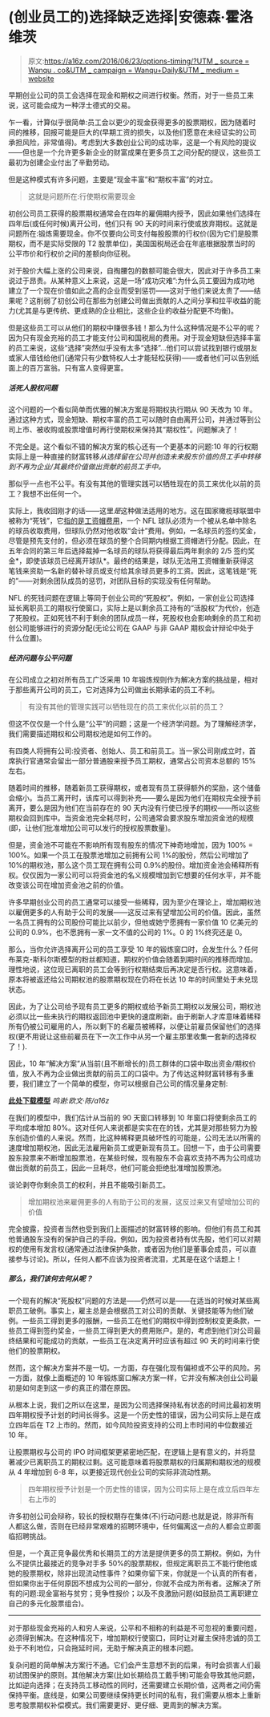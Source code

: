 # (创业员工的)选择缺乏选择|安德森·霍洛维茨

> 原文:[https://a16z.com/2016/06/23/options-timing/?UTM _ source = Wanqu . co&UTM _ campaign = Wanqu+Daily&UTM _ medium = website](https://a16z.com/2016/06/23/options-timing/?utm_source=wanqu.co&utm_campaign=Wanqu+Daily&utm_medium=website)

早期创业公司的员工会选择在现金和期权之间进行权衡。然而，对于一些员工来说，这可能会成为一种浮士德式的交易。

乍一看，计算似乎很简单:员工会以更少的现金获得更多的股票期权，因为随着时间的推移，回报可能是巨大的(早期工资的损失，以及他们愿意在未经证实的公司承担风险，非常值得)。考虑到大多数创业公司的成功率，这是一个有风险的提议——但也是一个允许更多新企业的财富成果在更多员工之间分配的提议，这些员工最初为创建企业付出了辛勤劳动。

但是这种模式有许多问题，主要是“现金丰富”和“期权丰富”的对立。

> 这就是问题所在:行使期权需要现金

初创公司员工获得的股票期权通常会在四年的雇佣期内授予，因此如果他们选择在四年后(或任何时候)离开公司，他们只有 90 天的时间来行使或放弃期权。这就是问题所在:锻炼需要现金。你不仅要向公司支付每股股票的行权价(因为它们是股票期权，而不是实际受限的 T2 股票单位)，美国国税局还会在年底根据股票当时的公平市价和行权价之间的差额向你征税。

对于股价大幅上涨的公司来说，自掏腰包的数额可能会很大，因此对于许多员工来说过于昂贵。从某种意义上来说，这是一场“成功灾难”:为什么员工要因为成功地建立了一个现在价值如此之高的企业而受到惩罚——这对于他们来说太贵了——结果呢？这削弱了初创公司在那些为创建公司做出贡献的人之间分享和拉平收益的能力(尤其是与更传统、更成熟的企业相比，这些企业的收益分配更不均衡)。

但是这些员工可以从他们的期权中赚很多钱！那么为什么这种情况是不公平的呢？因为只有现金充裕的员工才能支付公司和国税局的费用。对于现金短缺但选择丰富的员工来说，这些“选择”突然似乎没有太多“选择”…他们可以尝试找到银行或朋友或家人借钱给他们(通常只有少数特权人士才能轻松获得)——或者他们可以告别纸面上的百万富翁。只有富人变得更富。

##### **活死人股权问题**

这个问题的一个看似简单而优雅的解决方案是将期权执行期从 90 天改为 10 年。通过这种方式，现金短缺、期权丰富的员工可以随时自由离开公司，并通过等到公司上市、被收购或股票增值时再行使期权来保持其“期权性”。问题解决了！

不完全是。这个看似不错的解决方案的核心还有一个更基本的问题:10 年的行权期实际上是一种直接的财富转移*从选择留在公司并创造未来股东价值的员工手中转移到不再为企业/其最终价值做出贡献的前员工手中。*

那似乎一点也不公平。有没有其他的管理实践可以牺牲现在的员工来优化以前的员工？我想不出任何一个。

实际上，我收回刚才的话——这里*是*这种做法适用的地方。这在国家橄榄球联盟中被称为“死钱”，它[指的是](http://sports.stackexchange.com/questions/12784/what-does-dead-money-mean-when-referred-to-in-the-nfl)[工资帽费用](http://bleacherreport.com/articles/1566775-nfl-free-agency-a-basic-expliantion-of-the-complex-concept-of-dead-money)，一个 NFL 球队必须为一个被从名单中除名的球员收取费用，但球队仍然对他收取“会计”费用。例如，一名球员的签约奖金，尽管是预先支付的，但必须在球员的整个合同期内根据工资帽进行分配。因此，在五年合同的第三年后选择裁掉一名球员的球队将获得最后两年剩余的 2/5 签约奖金*，即使该球员已经离开球队*。最终的结果是，球队无法用工资帽重新获得这笔钱来资助一名新的替补球员或支付给其余球员更多的工资。因此，这笔钱是“死的”——对剩余团队成员的惩罚，对团队目标的实现没有任何帮助。

NFL 的死钱问题在逻辑上等同于创业公司的“死股权”。例如，一家创业公司选择延长离职员工的期权行使窗口，实际上是以剩余员工持有的“活股权”为代价，创造了死股权。正如死钱不利于剩余的团队成员一样，死股权也会影响剩余的员工和初创公司能够进行的资源分配(无论公司在 GAAP 与非 GAAP 期权会计辩论中处于什么位置)。

##### **经济问题与公平问题**

在公司成立之初对所有员工广泛采用 10 年锻炼规则作为解决方案的挑战是，相对于那些离开公司的员工，它对选择为公司做出长期承诺的员工不利。

> 有没有其他的管理实践可以牺牲现在的员工来优化以前的员工？

但这不仅仅是一个什么是“公平”的问题；这是一个经济学问题。为了理解经济学，我们需要描述期权和公司期权池是如何工作的。

有四类人将拥有公司:投资者、创始人、员工和前员工。当一家公司刚成立时，首席执行官通常会留出一部分普通股来授予员工期权，通常占公司资本总额的 15%左右。

随着时间的推移，随着新员工获得期权，或者现有员工获得额外的奖励，这个储备会缩小。当员工离开时，该库可以得到补充——要么是因为他们在期权完全授予前离开，要么是因为他们在当前存在的 90 天内没有行使已授予的期权——所以这些期权会回到库中。当资金池完全耗尽时，公司通常会要求股东增加资金池的规模(即，让他们批准增加公司可以发行的授权股票数量)。

但是，资金池不可能在不影响所有现有股东的情况下神奇地增加，因为 100% = 100%。如果一个员工在股票池增加之前拥有公司 1%的股份，然后公司增加了 10%的期权池，那么这个员工现在拥有公司 0.9%的股份。增加资金池会稀释所有权。仅仅因为一家公司可以将资金池的名义规模增加到它想要的任何水平，并不能改变该公司在增加资金池之前的价值。

许多早期创业公司的员工通常可以接受一些稀释，因为至少在理论上，增加期权池以雇佣更多的人有助于公司的发展——这反过来有望增加公司的价值。因此，虽然一名员工拥有的公司股份可能比以前少，但他或她宁愿拥有一家价值 10 亿美元的公司的 0.9%，也不愿拥有一家一文不值的公司的 1%。0 的 1%终究还是 0。

那么，当你允许选择离开公司的员工享受 10 年的锻炼窗口时，会发生什么？任何布莱克-斯科尔斯模型的粉丝都知道，期权的价值会随着到期时间的推移而增加。理性地说，这位现已离职的员工会等到行权期结束后再决定是否行权。这意味着，原本将被返还给公司期权池的股票期权现在仍将在长达 10 年的时间里处于未兑现状态。

因此，为了让公司给予现有员工更多的期权或给予新员工期权以发展公司，期权池必须以比一些未执行的期权返回池中更快的速度刷新。由于刷新人才库意味着稀释所有仍被公司雇用的人，所以剩下的*名*雇员被稀释，以便让前雇员保留他们的选择权(更不用说让这些前雇员在下一次工作中从另一个雇主那里收集一套新的选择权了！).

因此，10 年“解决方案”从当前(且不断增长的)员工群体的口袋中取出资金/期权价值，放入不再为企业做出贡献的前员工的口袋中。为了传达这种财富转移有多重要，我们建立了一个简单的模型，你可以根据自己公司的情况量身定制:

**[此处下载模型](https://a16z.com/wp-content/uploads/2016/06/optionmodel-transfer-template_a16z.xlsx)**
*鸣谢:欧文·陈/a16z*

在我们的模型中，我们估计从当前的 90 天窗口转移到 10 年窗口将使剩余员工的平均成本增加 80%。这对任何人来说都是实实在在的钱，尤其是对那些努力为股东创造价值的人来说。然而，比这种稀释更具破坏性的可能是，公司无法以所需的速度增加期权池，因此无法雇用新员工或更新现有员工。回想一下，由于公司需要股东投票来不断增加股票池，在某些时候，现有股东不会喜欢支持不再为公司成功做出贡献的前员工，因此一旦耗尽，他们可能会拒绝批准增加股票池。

谈论剥夺你剩余员工的权利，并且不能吸引新员工。

> 增加期权池来雇佣更多的人有助于公司的发展，这反过来又有望增加公司的价值

完全披露，投资者当然也受到我们上面描述的财富转移的影响。但他们有员工和其他普通股东没有的保护自己的手段。例如，因为投资者持有优先股，他们可以对期权的使用有发言权(通常通过法律保护条款，或者因为他们是董事会成员，可以直接参与讨论)。所以，任何人都不应该为投资者流泪，尤其是在这个话题上！

##### 那么，我们该何去何从呢？

一个现有的解决“死股权”问题的方法是——仍然可以是——在适当的时候对某些离职员工破例。事实上，雇主总是会根据员工对公司的贡献、关键技能等为他们破例。一些员工得到更多的报酬，一些员工在他们的期权中得到控制权变更条款，一些员工得到签约奖金，一些员工得到更大的费用账户。是的，考虑到他们对公司最终结果和可能成功的贡献，一些员工在决定离开时应该有超过 90 天的时间来行使他们的股票期权。

然而，这个解决方案并不是一切。一方面，存在强化现有偏袒或不公平的风险。另一方面，就像上面概述的 10 年锻炼窗口解决方案一样，它并没有解决创业公司最初是如何走到这一步的真正的潜在原因。

从根本上说，我们之所以在这里，是因为公司选择保持私有状态的时间比最初发明四年期权授予计划的时间长得多。这是一个历史性的错误，因为公司实际上是在成立四年后在 T2 上市的。然而，如今风险投资支持的公司上市时间的中位数接近 10 年。

让股票期权与公司的 IPO 时间框架更紧密地匹配，在逻辑上是有意义的，并将显著减少已离职员工的期权过剩。这可能意味着将股票期权的归属期和期权池的规模从 4 年增加到 6-8 年，以更接近现代创业公司的实际非流动性期。

> 四年期权授予计划是一个历史性的错误，因为公司实际上是在成立后四年左右上市的

许多初创公司会辩称，较长的授权期存在集体(不)行动问题:也就是说，除非所有人都这么做，否则在已经非常艰难的招聘环境中，任何偏离这一点的人都会立即面临招聘挑战。

但是，一个真正竞争最优秀和长期员工的方法是提供更多的员工期权。例如，为什么不提供比最接近的竞争对手多 50%的股票期权，但规定离职员工不能行使他或她的股票期权，除非出现流动性事件？如果你留下来，你就是一个认真的所有者，但如果你出于任何原因不想成为公司的一部分，你就不会成为所有者。这解决了所有的问题:现金富裕与贫穷；竞争性报价；以及不良激励问题(如鼓励员工离职建立自己的多元化股票组合)。

* * *

对于那些现金充裕的人和穷人来说，公平和不相称的利益是不可忽视的重要问题，必须得到解决。在这种情况下，增加期权行使窗口，同时让对雇主保持忠诚的员工处于不利地位，只会拖延时间，无助于解决真正的根本问题。

复杂问题的简单解决方案行不通。它们会产生意想不到的后果，有时会损害人们最初试图保护的原则。其他解决方案(比如长期给员工戴手铐)可能会导致其他问题，比如逆向选择；在支持员工移动性的同时，还需要建立长期价值，这两者之间仍需保持平衡。底线是，如果公司要继续保持更长时间的私有，我们需要从根本上重新思考股票期权补偿模式。我们需要更好、更仔细、更周到的解决方案。